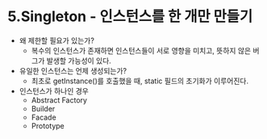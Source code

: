 5.Singleton - 인스턴스를 한 개만 만들기
===
- 왜 제한할 필요가 있는가?
    - 복수의 인스턴스가 존재하면 인스턴스들이 서로 영향을 미치고, 뜻하지 않은 버그가 발생할 가능성이 있다.
- 유일한 인스턴스는 언제 생성되는가?
    - 최초로 getInstance()를 호출했을 때, static 필드의 초기화가 이루어진다.
- 인스턴스가 하나인 경우
    - Abstract Factory
    - Builder
    - Facade
    - Prototype
